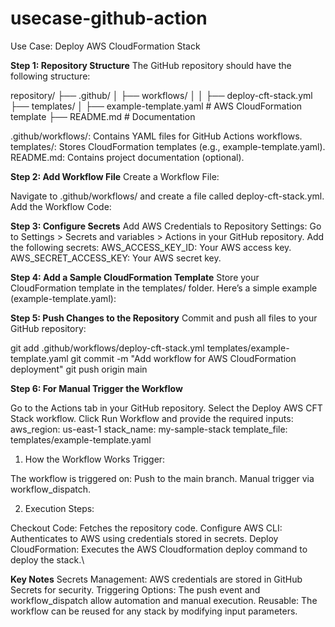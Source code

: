 # usecase-github-action

Use Case: Deploy AWS CloudFormation Stack

**Step 1: Repository Structure**
The GitHub repository should have the following structure:

repository/
├── .github/
│   ├── workflows/
│   │   ├── deploy-cft-stack.yml
├── templates/
│   ├── example-template.yaml  # AWS CloudFormation template
├── README.md                  # Documentation


.github/workflows/: Contains YAML files for GitHub Actions workflows.
templates/: Stores CloudFormation templates (e.g., example-template.yaml).
README.md: Contains project documentation (optional).


**Step 2: Add Workflow File**
Create a Workflow File:

Navigate to .github/workflows/ and create a file called deploy-cft-stack.yml.
Add the Workflow Code:


**Step 3: Configure Secrets**
Add AWS Credentials to Repository Settings:
Go to Settings > Secrets and variables > Actions in your GitHub repository.
Add the following secrets:
AWS_ACCESS_KEY_ID: Your AWS access key.
AWS_SECRET_ACCESS_KEY: Your AWS secret key.


**Step 4: Add a Sample CloudFormation Template**
Store your CloudFormation template in the templates/ folder. Here’s a simple example (example-template.yaml):



**Step 5: Push Changes to the Repository**
Commit and push all files to your GitHub repository:


git add .github/workflows/deploy-cft-stack.yml templates/example-template.yaml
git commit -m "Add workflow for AWS CloudFormation deployment"
git push origin main



**Step 6: For Manual Trigger the Workflow**

Go to the Actions tab in your GitHub repository.
Select the Deploy AWS CFT Stack workflow.
Click Run Workflow and provide the required inputs:
aws_region: us-east-1
stack_name: my-sample-stack
template_file: templates/example-template.yaml



1. How the Workflow Works
Trigger:

The workflow is triggered on:
Push to the main branch.
Manual trigger via workflow_dispatch.


2. Execution Steps:

Checkout Code: Fetches the repository code.
Configure AWS CLI: Authenticates to AWS using credentials stored in secrets.
Deploy CloudFormation: Executes the AWS Cloudformation deploy command to deploy the stack.\




**Key Notes**
Secrets Management: AWS credentials are stored in GitHub Secrets for security.
Triggering Options: The push event and workflow_dispatch allow automation and manual execution.
Reusable: The workflow can be reused for any stack by modifying input parameters.
